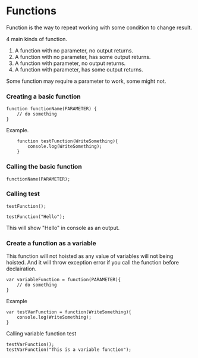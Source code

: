 # Functions
Function is the way to repeat working with some condition to change result.

4 main kinds of function.
1. A function with no parameter, no output returns.
2. A function with no parameter, has some output returns.
3. A function with parameter, no output returns.
4. A function with parameter, has some output returns.

Some function may require a parameter to work, some might not.


### Creating a basic function
```
function functionName(PARAMETER) {
    // do something
}
```
Example.
```
    function testFunction(WriteSomething){
        console.log(WriteSomething);
    }
```

### Calling the basic function
    functionName(PARAMETER);

### Calling test
```
testFunction();
```
```
testFunction("Hello");
```
This will show "Hello" in console as an output.



### Create a function as a variable
This function will not hoisted as any value of variables will not being hoisted. And it will throw exception error if you call the function before declairation.

```
var variableFunction = function(PARAMETER){
    // do something
}
```
Example

```
var testVarFunction = function(WriteSomething){
    console.log(WriteSomething);
}
```
Calling variable function test

```    
testVarFunction();
testVarFunction("This is a variable function");
```
    
